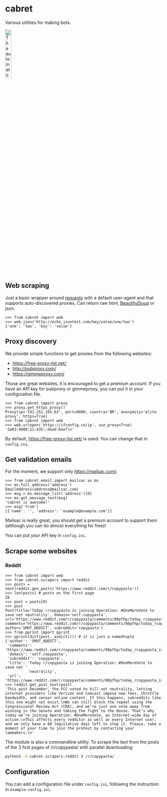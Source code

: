 cabret
======

Various utilities for making bots.

<img src="http://ffden-2.phys.uaf.edu/webproj/212_spring_2015/Katrina_Howe/Howe_Katrina/Pictures%20for%20Web%20Proj/Hugo1.JPG"
title="The automaton from the book The Invention of Hugo Cabret" width="20%"/>

Web scraping
------------

Just a basic wrapper around
[requests](http://docs.python-requests.org/en/master/) with a default
user-agent and that supports auto-discovered proxies. Can return raw
html,
[BeautifulSoup](https://www.crummy.com/software/BeautifulSoup/bs4/doc/)
or json.

``` pycon
>>> from cabret import web
>>> web.json('http://echo.jsontest.com/key/value/one/two')
{'one': 'two', 'key': 'value'}
```

Proxy discovery
---------------

We provide simple functions to get proxies from the following websites:

-   https://free-proxy-list.net/
-   http://pubproxy.com/
-   https://gimmeproxy.com/

Those are great websites, it is encouraged to get a premium account. If
you have an API key for pubproxy or gimmeproxy, you can put it in your
configuration file.

``` pycon
>>> from cabret import proxy
>>> proxy.get_https_proxy()
Proxy(ip='191.251.165.63', port=8080, country='BR', anonymity='elite proxy', https=True)
>>> from cabret import web
>>> web.urlopen('https://ifconfig.co/ip', use_proxy=True)
'2a03:4000:21:435::dead:beef\n'
```

By default, https://free-proxy-list.net/ is used. You can change that in
`config.ini`.

Get validation emails
---------------------

For the moment, we support only https://mailsac.com/.

``` pycon
>>> from cabret.email import mailsac as ms
>>> ms.full_address('address')
EmailAddress(address@mailsac.com)
>>> msg = ms.message_list('address')[0]
>>> ms.get_message_text(msg)
'cabret is awesome!'
>>> msg['from']
[{'name': '', 'address': 'example@example.com'}]
```

Mailsac is really great, you should get a premium account to support
them (although you can do almost everything for free)!

You can put your API key in `config.ini`.

Scrape some websites
--------------------

### Reddit

``` pycon
>>> from cabret import web
>>> from cabret.scrapers import reddit
>>> posts = next(reddit.gen_posts('https://www.reddit.com/r/copypasta'))
>>> len(posts) # posts on the first page
26
>>> post = posts[0]
>>> post
Post(title='Today r/copypasta is joining Operation: #OneMoreVote to save net neutrality', domain='self.copypasta', url='https://www.reddit.com/r/copypasta/comments/80pfhp/today_rcopypasta_is_joining_operation_onemorevote/', comments='https://www.reddit.com/r/copypasta/comments/80pfhp/today_rcopypasta_is_joining_operation_onemorevote/', author='SMUT_ADDICT', subreddit='copypasta')
>>> from pprint import pprint
>>> pprint(dict(post._asdict())) # it is just a namedtuple
{'author': 'SMUT_ADDICT',
 'comments': 'https://www.reddit.com/r/copypasta/comments/80pfhp/today_rcopypasta_is_joining_operation_onemorevote/',
 'domain': 'self.copypasta',
 'subreddit': 'copypasta',
 'title': 'Today r/copypasta is joining Operation: #OneMoreVote to save net '
          'neutrality',
 'url': 'https://www.reddit.com/r/copypasta/comments/80pfhp/today_rcopypasta_is_joining_operation_onemorevote/'}
>>> reddit.get_post_text(post)
'This past December, the FCC voted to kill net neutrality, letting internet providers like Verizon and Comcast impose new fees, throttle bandwidth, and censor online content. If this happens, subreddits like this one might not exist.\nWe can still block the repeal using the Congressional Review Act (CRA), and we’re just one vote away from winning in the Senate and taking the fight to the House. That’s why today we’re joining Operation: #OneMoreVote, an Internet-wide day of action.\nThis affects every redditor as well as every Internet user, and we only have a 60 legislative days left to stop it. Please, take a moment of your time to join the protest by contacting your lawmakers.\n'
```

The module is also a commandline utility. To scrape the text from the
posts of the 3 first pages of /r/copypasta/ with parallel downloading:

``` bash
python3 -m cabret.scrapers.reddit 3 /r/copypasta/
```

Configuration
-------------

You can add a configuration file under `config.ini`, following the
instruction in `example-config.ini`.

